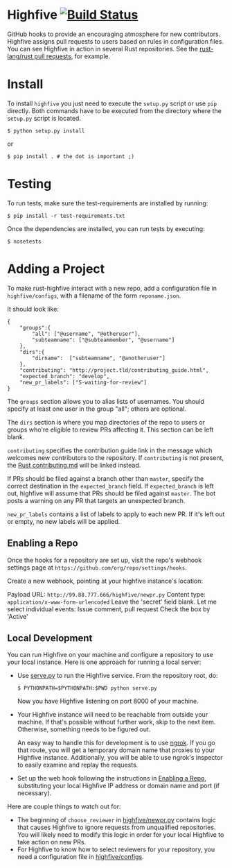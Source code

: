 Highfive [![Build Status](https://travis-ci.org/rust-lang-nursery/highfive.svg?branch=master)](https://travis-ci.org/rust-lang-nursery/highfive)
========

GitHub hooks to provide an encouraging atmosphere for new
contributors. Highfive assigns pull requests to users based on rules
in configuration files. You can see Highfive in action in several Rust
repositories. See the [rust-lang/rust pull
requests](https://github.com/rust-lang/rust/pulls), for example.

Install
=======

To install `highfive` you just need to execute the `setup.py` script or use
`pip` directly. Both commands have to be executed from the directory where the
`setup.py` script is located.

    $ python setup.py install

or

    $ pip install . # the dot is important ;)


Testing
=======

To run tests, make sure the test-requirements are installed by running:

    $ pip install -r test-requirements.txt


Once the dependencies are installed, you can run tests by executing:

    $ nosetests

Adding a Project
================

To make rust-highfive interact with a new repo, add a configuration file in
`highfive/configs`, with a filename of the form `reponame.json`. 

It should look like:

```
{
    "groups":{
        "all": ["@username", "@otheruser"],
        "subteamname": ["@subteammember", "@username"]
    },
    "dirs":{
        "dirname":  ["subteamname", "@anotheruser"]
    },
    "contributing": "http://project.tld/contributing_guide.html",
    "expected_branch": "develop",
    "new_pr_labels": ["S-waiting-for-review"]
}
```

The `groups` section allows you to alias lists of usernames. You should
specify at least one user in the group "all"; others are optional.

The `dirs` section is where you map directories of the repo to users or
groups who're eligible to review PRs affecting it. This section can be left
blank.

`contributing` specifies the contribution guide link in the message which
welcomes new contributors to the repository. If `contributing` is not
present, the [Rust contributing.md][rustcontrib] will be linked instead. 

If PRs should be filed against a branch other than `master`, specify the
correct destination in the `expected_branch` field. If `expected_branch` is
left out, highfive will assume that PRs should be filed against `master`. 
The bot posts a warning on any PR that targets an unexpected branch.

`new_pr_labels` contains a list of labels to apply to each new PR. If it's left
out or empty, no new labels will be applied.

Enabling a Repo
---------------

Once the hooks for a repository are set up, visit the repo's webhook settings
page at `https://github.com/org/repo/settings/hooks`. 

Create a new webhook, pointing at your highfive instance's location:

Payload URL: `http://99.88.777.666/highfive/newpr.py`
Content type: `application/x-www-form-urlencoded`
Leave the 'secret' field blank.
Let me select individual events: Issue comment, pull request
Check the box by 'Active'

Local Development
-----------------

You can run Highfive on your machine and configure a repository to use
your local instance. Here is one approach for running a local server:

- Use [serve.py](/serve.py) to run the Highfive service. From the
  repository root, do:
  ```
  $ PYTHONPATH=$PYTHONPATH:$PWD python serve.py
  ```
  Now you have Highfive listening on port 8000 of your machine.
- Your Highfive instance will need to be reachable from outside your
  machine. If that's possible without further work, skip to the next
  item. Otherwise, something needs to be figured out.

  An easy way to handle this for development is to use
  [ngrok](https://ngrok.com/). If you go that route, you will get a
  temporary domain name that proxies to your Highfive
  instance. Additionally, you will be able to use ngrok's inspector to
  easily examine and replay the requests.
- Set up the web hook following the instructions in [Enabling a
  Repo](#enabling-a-repo), substituting your local Highfive IP address
  or domain name and port (if necessary).

Here are couple things to watch out for:

- The beginning of `choose_reviewer` in
  [highfive/newpr.py](/highfive/newpr.py) contains logic that causes
  Highfive to ignore requests from unqualified repositories. You will
  likely need to modify this logic in order for your local Highfive to
  take action on new PRs.
- For Highfive to know how to select reviewers for your repository,
  you need a configuration file in
  [highfive/configs](/highfive/configs).

[rustcontrib]: https://github.com/rust-lang/rust/blob/master/CONTRIBUTING.md 


